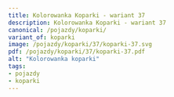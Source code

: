 ```yaml
---
title: Kolorowanka Koparki - wariant 37
description: Kolorowanka Koparki - wariant 37
canonical: /pojazdy/koparki/
variant_of: koparki
image: /pojazdy/koparki/37/koparki-37.svg
pdf: /pojazdy/koparki/37/koparki-37.pdf
alt: "Kolorowanka koparki"
tags:
- pojazdy
- koparki
---
```

